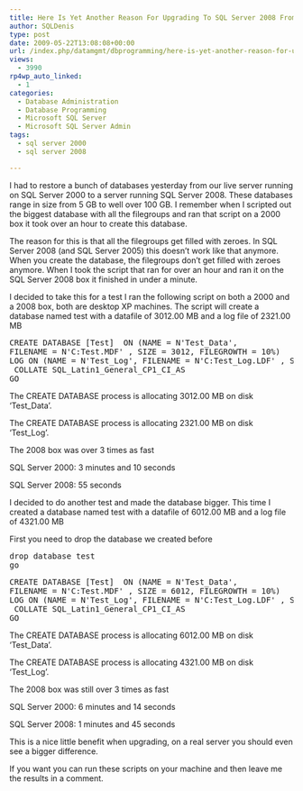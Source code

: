 ```yaml
---
title: Here Is Yet Another Reason For Upgrading To SQL Server 2008 From SQL Server 2000
author: SQLDenis
type: post
date: 2009-05-22T13:08:08+00:00
url: /index.php/datamgmt/dbprogramming/here-is-yet-another-reason-for-upgrading-2000/
views:
  - 3990
rp4wp_auto_linked:
  - 1
categories:
  - Database Administration
  - Database Programming
  - Microsoft SQL Server
  - Microsoft SQL Server Admin
tags:
  - sql server 2000
  - sql server 2008

---
```

I had to restore a bunch of databases yesterday from our live server running on SQL Server 2000 to a server running SQL Server 2008. These databases range in size from 5 GB to well over 100 GB. I remember when I scripted out the biggest database with all the filegroups and ran that script on a 2000 box it took over an hour to create this database. 

The reason for this is that all the filegroups get filled with zeroes. In SQL Server 2008 (and SQL Server 2005) this doesn&#8217;t work like that anymore. When you create the database, the filegroups don&#8217;t get filled with zeroes anymore. When I took the script that ran for over an hour and ran it on the SQL Server 2008 box it finished in under a minute.

I decided to take this for a test I ran the following script on both a 2000 and a 2008 box, both are desktop XP machines. The script will create a database named test with a datafile of 3012.00 MB and a log file of 2321.00 MB

<pre>CREATE DATABASE [Test]  ON (NAME = N'Test_Data', 
FILENAME = N'C:Test.MDF' , SIZE = 3012, FILEGROWTH = 10%) 
LOG ON (NAME = N'Test_Log', FILENAME = N'C:Test_Log.LDF' , SIZE = 2321, FILEGROWTH = 10%)
 COLLATE SQL_Latin1_General_CP1_CI_AS
GO</pre>

The CREATE DATABASE process is allocating 3012.00 MB on disk &#8216;Test_Data&#8217;.
  
The CREATE DATABASE process is allocating 2321.00 MB on disk &#8216;Test_Log&#8217;.

The 2008 box was over 3 times as fast

SQL Server 2000: 3 minutes and 10 seconds
  
SQL Server 2008: 55 seconds

I decided to do another test and made the database bigger. This time I created a database named test with a datafile of 6012.00 MB and a log file of 4321.00 MB

First you need to drop the database we created before

<pre>drop database test
go</pre>

<pre>CREATE DATABASE [Test]  ON (NAME = N'Test_Data', 
FILENAME = N'C:Test.MDF' , SIZE = 6012, FILEGROWTH = 10%) 
LOG ON (NAME = N'Test_Log', FILENAME = N'C:Test_Log.LDF' , SIZE = 4321, FILEGROWTH = 10%)
 COLLATE SQL_Latin1_General_CP1_CI_AS
GO</pre>

The CREATE DATABASE process is allocating 6012.00 MB on disk &#8216;Test_Data&#8217;.
  
The CREATE DATABASE process is allocating 4321.00 MB on disk &#8216;Test_Log&#8217;.

The 2008 box was still over 3 times as fast

SQL Server 2000: 6 minutes and 14 seconds
  
SQL Server 2008: 1 minutes and 45 seconds

This is a nice little benefit when upgrading, on a real server you should even see a bigger difference.

If you want you can run these scripts on your machine and then leave me the results in a comment.
